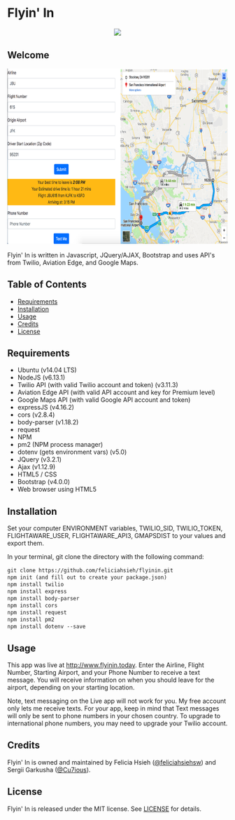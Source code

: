 # Flyin' In

<p align="center"><img src="images/LogoFlyinIn.png" width="150px" /></p>

## Welcome
<p align="center"><img src="images/FlyinIn.png" height="400px" /></p>

Flyin' In is written in Javascript, JQuery/AJAX, Bootstrap and uses API's from Twilio, Aviation Edge, and Google Maps.

## Table of Contents
* [Requirements](#requirements)
* [Installation](#installation)
* [Usage](#usage)
* [Credits](#credits)
* [License](#license)

## Requirements
* Ubuntu (v14.04 LTS)
* NodeJS (v6.13.1)
* Twilio API (with valid Twilio account and token) (v3.11.3)
* Aviation Edge API (with valid API account and key for Premium level)
* Google Maps API (with valid Google API account and token)
* expressJS (v4.16.2)
* cors (v2.8.4)
* body-parser (v1.18.2)
* request
* NPM
* pm2 (NPM process manager)
* dotenv (gets environment vars) (v5.0)
* JQuery (v3.2.1)
* Ajax (v1.12.9)
* HTML5 / CSS
* Bootstrap (v4.0.0)
* Web browser using HTML5

## Installation
Set your computer ENVIRONMENT variables,
TWILIO_SID, TWILIO_TOKEN, FLIGHTAWARE_USER, FLIGHTAWARE_API3, GMAPSDIST to your values and export them.

In your terminal, git clone the directory with the following command:

```
git clone https://github.com/feliciahsieh/flyinin.git
npm init (and fill out to create your package.json)
npm install twilio
npm install express
npm install body-parser
npm install cors
npm install request
npm install pm2
npm install dotenv --save
```

## Usage
This app was live at http://www.flyinin.today. Enter the Airline, Flight Number, Starting Airport, and your Phone Number to receive a text message. You will receive information on when you should leave for the airport, depending on your starting location. 

Note, text messaging on the Live app will not work for you. My free account only lets me receive texts. For your app, keep in mind that Text messages will only be sent to phone numbers in your chosen country. To upgrade to international phone numbers, you may need to upgrade your Twilio account.

## Credits
Flyin' In is owned and maintained by Felicia Hsieh ([@feliciahsiehsw](https://twitter.com/feliciahsiehsw)) and Sergii Garkusha ([@Cu7ious](https://twitter.com/Cu7ious)).

## License
Flyin' In is released under the MIT license. See [LICENSE](https://github.com/feliciahsieh/flyinin/blob/master/LICENSE) for details.
